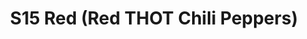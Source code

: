 ---
title: S15 Red (Red THOT Chili Peppers)
permalink: "/teams/s15-red"
members:
- Drew Halunen - Captain
- Long Diep - QB
- Andy Allen
- Andy Smith
- Bryant Burntheimer
- David Toledo
- Duquoin Burgess
- Edgar Chavez
- Ethan Gramstad
- Ken Mitchell
- Mark Summerside
- Matt Hunter
- Michael Bustin
- Reggie Stewart
teamid: 5693
name: S15 Red
color: Red THOT Chili Peppers
division: ''
---